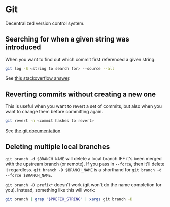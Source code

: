 # Git

Decentralized version control system.

## Searching for when a given string was introduced

When you want to find out which commit first referenced a given string:

```sh
git log -S <string to search for> --source --all
```

See [this stackoverflow answer](https://stackoverflow.com/questions/5816134/how-to-find-the-git-commit-that-introduced-a-string-in-any-branch).

## Reverting commits without creating a new one

This is useful when you want to revert a set of commits, but also when you want to change them before committing again.

```sh
git revert -n <commit hashes to revert>
```

See [the git documentation](https://www.git-scm.com/docs/git-revert#Documentation/git-revert.txt---no-commit)

## Deleting multiple local branches

`git branch -d $BRANCH_NAME` will delete a local branch IFF it's been merged with the upstream branch (or remote). If you pass in `--force`, then it'll delete it regardless. `git branch -D $BRANCH_NAME` is a shorthand for `git branch -d --force $BRANCH_NAME`.

`git branch -D prefix*` doesn't work (git won't do the name completion for you). Instead, something like this will work:

```sh
git branch | grep "$PREFIX_STRING" | xargs git branch -D
```
